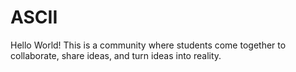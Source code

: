 # ASCII
Hello World!  This is a community where students come together to collaborate, share ideas, and turn ideas into reality.
